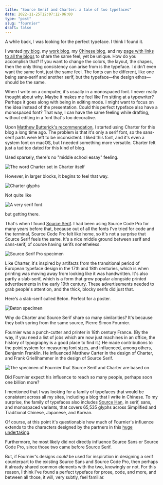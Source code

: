```yaml
---
title: "Source Serif and Charter: a tale of two typefaces"
date: 2022-11-25T12:07:12-06:00
type: "post"
slug: "fournier"
draft: false
---
```


A while back, I was looking for the perfect typeface. I think I found it.

I wanted [my blog](https://johnjago.com/blog), my [work blog](https://undo.studio), my [Chinese blog](https://gaozhang.co), and my [page with links to all the blogs](https://johnjago.com) to share the same feel, yet be unique. How do you accomplish that? If you want to change the colors, the layout, the shapes, then the only thing consistency can arise from is the typeface. I didn't even want the same font, just the same feel. The fonts can be different, like one being sans-serif and another serif, but the typeface—the design ethos—should be the same.

When I write on a computer, it's usually in a monospaced font. I never really thought about why. Maybe it makes me feel like I'm sitting at a typewriter? Perhaps it goes along with being in editing mode. I might want to focus on the idea instead of the presentation. Could this perfect typeface also have a monospaced font? That way, I can have the same feeling while drafting, without editing in a font that's too decorative.

Upon [Matthew Butterick's recommendation](https://practicaltypography.com/charter.html), I started using Charter for this blog a long time ago. The problem is that it's only a serif font, so the sans-serif parts were left to be inconsistent. I liked this font, and it's even a system font on macOS, but I needed something more versatile. Charter felt just a tad too dated for this kind of blog.

Used sparsely, there's no "middle school essay" feeling.

![The word Charter set in Charter itself](/fournier/charter.jpg)

However, in larger blocks, it begins to feel that way.

![Charter glyphs](/fournier/charter-glyphs.jpg)

Not quite like

![A very serif font](/fournier/sistema-operatum.png)

but getting there.

That's when I found [Source Serif](https://blog.typekit.com/2014/05/20/source-serif-pro/). I had been using Source Code Pro for many years before that, because out of all the fonts I've tried for code and the terminal, Source Code Pro felt like home, so it's not a surprise that Source Serif feels the same. It's a nice middle ground between serif and sans-serif, of course having serifs nonetheless.

![Source Serif Pro specimen](/fournier/source-serif-pro.jpg)

Like Charter, it's inspired by artifacts from the transitional period of European typeface design in the 17th and 18th centuries, which is when printing was moving away from looking like it was handwritten. It's also partly a slab-serif, which is a form that grew popular alongside printed advertisements in the early 19th century. These advertisements needed to grab people's attention, and the thick, blocky serifs did just that.

Here's a slab-serif called Beton. Perfect for a poster.

![Beton specimen](/fournier/beton.jpg)

Why do Charter and Source Serif share so many similarities? It's because they both spring from the same source, Pierre Simon Fournier.

Fournier was a punch-cutter and printer in 18th century France. (By the way, if you need a list of jobs which are now just machines in an office, the history of typography is a good place to find it.) He made contributions to the point system for measuring font sizes, and influenced, among others, Benjamin Franklin. He influenced Matthew Carter in the design of Charter, and Frank Grießhammer in the design of Source Serif.

![The specimen of Fournier that Source Serif and Charter are based on](/fournier/fournier.png)

Did Fournier expect his influence to reach so many people, perhaps soon one billion more?

I mentioned that I was looking for a family of typefaces that would be consistent across all my sites, including a blog that I write in Chinese. To my surprise, the family of typefaces also includes [Source Han](https://source.typekit.com/source-han-serif/), in serif, sans, and monospaced variants, that covers 65,535 glyphs across Simplified and Traditional Chinese, Japanese, and Korean.

Of course, at this point it's questionable how much of Fournier's influence extends to the characters designed by the partners in this [huge undertaking](https://blog.typekit.com/2014/07/15/introducing-source-han-sans/).

Furthermore, he most likely did not directly influence Source Sans or Source Code Pro, since those two came before Source Serif.

But, if Fournier's designs *could* be used for inspiration in designing a serif counterpart to the existing Source Sans and Source Code Pro, then perhaps it already shared common elements with the two, knowingly or not. For this reason, I think I've found a perfect typeface for prose, code, and more, and between all those, it will, very subtly, feel familiar.
